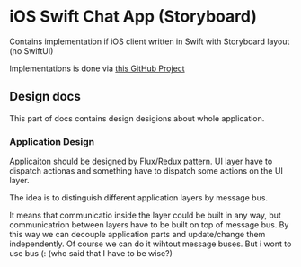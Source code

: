 # iOS Swift Chat App (Storyboard)

Contains implementation if iOS client written in  Swift with Storyboard layout (no SwiftUI)

Implementations is done via [this GitHub Project](https://github.com/users/LastSprint/projects/1)

## Design docs

This part of docs contains design desigions about whole application.

### Application Design

Applicaiton should be designed by Flux/Redux pattern. UI layer have to dispatch actionas and something have to dispatch some actions on the UI layer.

The idea is to distinguish different application layers by message bus.

It means that communicatio inside the layer could be built in any way, but communicatrion between layers have to be built on top of message bus. By this way we can decouple application parts and update/change them independently. Of course we can do it wihtout message buses. But i wont to use bus (: (who said that I have to be wise?)




